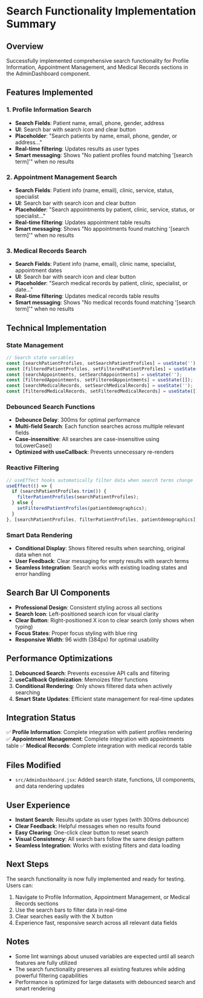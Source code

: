 # Search Functionality Implementation Summary

## Overview
Successfully implemented comprehensive search functionality for Profile Information, Appointment Management, and Medical Records sections in the AdminDashboard component.

## Features Implemented

### 1. Profile Information Search
- **Search Fields**: Patient name, email, phone, gender, address
- **UI**: Search bar with search icon and clear button
- **Placeholder**: "Search patients by name, email, phone, gender, or address..."
- **Real-time filtering**: Updates results as user types
- **Smart messaging**: Shows "No patient profiles found matching '[search term]'" when no results

### 2. Appointment Management Search
- **Search Fields**: Patient info (name, email), clinic, service, status, specialist
- **UI**: Search bar with search icon and clear button
- **Placeholder**: "Search appointments by patient, clinic, service, status, or specialist..."
- **Real-time filtering**: Updates appointment table results
- **Smart messaging**: Shows "No appointments found matching '[search term]'" when no results

### 3. Medical Records Search
- **Search Fields**: Patient info (name, email), clinic name, specialist, appointment dates
- **UI**: Search bar with search icon and clear button
- **Placeholder**: "Search medical records by patient, clinic, specialist, or date..."
- **Real-time filtering**: Updates medical records table results
- **Smart messaging**: Shows "No medical records found matching '[search term]'" when no results

## Technical Implementation

### State Management
```javascript
// Search state variables
const [searchPatientProfiles, setSearchPatientProfiles] = useState('');
const [filteredPatientProfiles, setFilteredPatientProfiles] = useState([]);
const [searchAppointments, setSearchAppointments] = useState('');
const [filteredAppointments, setFilteredAppointments] = useState([]);
const [searchMedicalRecords, setSearchMedicalRecords] = useState('');
const [filteredMedicalRecords, setFilteredMedicalRecords] = useState([]);
```

### Debounced Search Functions
- **Debounce Delay**: 300ms for optimal performance
- **Multi-field Search**: Each function searches across multiple relevant fields
- **Case-insensitive**: All searches are case-insensitive using toLowerCase()
- **Optimized with useCallback**: Prevents unnecessary re-renders

### Reactive Filtering
```javascript
// useEffect hooks automatically filter data when search terms change
useEffect(() => {
  if (searchPatientProfiles.trim()) {
    filterPatientProfiles(searchPatientProfiles);
  } else {
    setFilteredPatientProfiles(patientdemographics);
  }
}, [searchPatientProfiles, filterPatientProfiles, patientdemographics]);
```

### Smart Data Rendering
- **Conditional Display**: Shows filtered results when searching, original data when not
- **User Feedback**: Clear messaging for empty results with search terms
- **Seamless Integration**: Search works with existing loading states and error handling

## Search Bar UI Components
- **Professional Design**: Consistent styling across all sections
- **Search Icon**: Left-positioned search icon for visual clarity
- **Clear Button**: Right-positioned X icon to clear search (only shows when typing)
- **Focus States**: Proper focus styling with blue ring
- **Responsive Width**: 96 width (384px) for optimal usability

## Performance Optimizations
1. **Debounced Search**: Prevents excessive API calls and filtering
2. **useCallback Optimization**: Memoizes filter functions
3. **Conditional Rendering**: Only shows filtered data when actively searching
4. **Smart State Updates**: Efficient state management for real-time updates

## Integration Status
✅ **Profile Information**: Complete integration with patient profiles rendering
✅ **Appointment Management**: Complete integration with appointments table
✅ **Medical Records**: Complete integration with medical records table

## Files Modified
- `src/AdminDashboard.jsx`: Added search state, functions, UI components, and data rendering updates

## User Experience
- **Instant Search**: Results update as user types (with 300ms debounce)
- **Clear Feedback**: Helpful messages when no results found
- **Easy Clearing**: One-click clear button to reset search
- **Visual Consistency**: All search bars follow the same design pattern
- **Seamless Integration**: Works with existing filters and data loading

## Next Steps
The search functionality is now fully implemented and ready for testing. Users can:
1. Navigate to Profile Information, Appointment Management, or Medical Records sections
2. Use the search bars to filter data in real-time
3. Clear searches easily with the X button
4. Experience fast, responsive search across all relevant data fields

## Notes
- Some lint warnings about unused variables are expected until all search features are fully utilized
- The search functionality preserves all existing features while adding powerful filtering capabilities
- Performance is optimized for large datasets with debounced search and smart rendering
